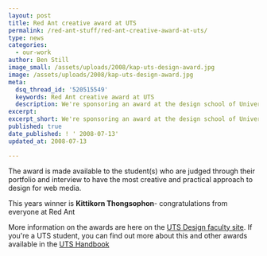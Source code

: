 ```yaml
---
layout: post
title: Red Ant creative award at UTS
permalink: /red-ant-stuff/red-ant-creative-award-at-uts/
type: news
categories:
  - our-work
author: Ben Still
image_small: /assets/uploads/2008/kap-uts-design-award.jpg
image: /assets/uploads/2008/kap-uts-design-award.jpg
meta:
  dsq_thread_id: '520515549'
  keywords: Red Ant creative award at UTS
  description: We're sponsoring an award at the design school of University of Technology, Sydney.
excerpt:
excerpt_short: We're sponsoring an award at the design school of University of Technology, Sydney.
published: true
date_published: ! ' 2008-07-13'
updated_at: 2008-07-13

---
```


The award is made available to the student(s) who are judged through their portfolio and interview to have the most creative and practical approach to design for web media.

This years winner is **Kittikorn Thongsophon**- congratulations from everyone at Red Ant

More information on the awards are here on the [UTS Design faculty site](http://www.dab.uts.edu.au/about/faculty-strengths/awards-prizes-scholarships/index.html). If you're a UTS student, you can find out more about this and other awards available in the [UTS Handbook](http://www.handbook.uts.edu.au/dab/faculty/prizes.html)

